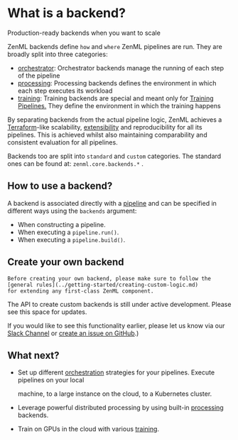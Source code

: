 # What is a backend?

Production-ready backends when you want to scale

ZenML backends define `how` and `where` ZenML pipelines are run. They are broadly split into three categories:

* [orchestrator](orchestrator-backends.md): Orchestrator backends manage the running of each step of the pipeline
* [processing](processing-backends.md): Processing backends defines the environment in which each step executes its workload
* [training](training-backends.md): Training backends are special and meant only for [Training Pipelines.](../pipelines/training-pipeline.md) They define the environment in which the training happens

By separating backends from the actual pipeline logic, ZenML achieves a [Terraform](https://www.terraform.io/)-like scalability, [extensibility](../benefits/integrations.md) and reproducibility for all its pipelines. This is achieved whilst also maintaining comparability and consistent evaluation for all pipelines.

Backends too are split into `standard` and `custom` categories. The standard ones can be found at: `zenml.core.backends.*` .

## How to use a backend?

A backend is associated directly with a [pipeline](../pipelines/what-is-a-pipeline.md) and can be specified in different ways using the `backends` argument:

* When constructing a pipeline.
* When executing a `pipeline.run()`.
* When executing a `pipeline.build()`.

## Create your own backend

```text
Before creating your own backend, please make sure to follow the [general rules](../getting-started/creating-custom-logic.md)
for extending any first-class ZenML component.
```

The API to create custom backends is still under active development. Please see this space for updates.

If you would like to see this functionality earlier, please let us know via our [Slack Channel](https://zenml.io/slack-invite/) or [create an issue on GitHub](https://https://github.com/maiot-io/zenml).\)

## What next?

* Set up different [orchestration](orchestrator-backends.md) strategies for your pipelines. Execute pipelines on your local 

  machine, to a large instance on the cloud, to a Kubernetes cluster.

* Leverage powerful distributed processing by using built-in [processing](processing-backends.md) backends.
* Train on GPUs in the cloud with various [training](training-backends.md).

